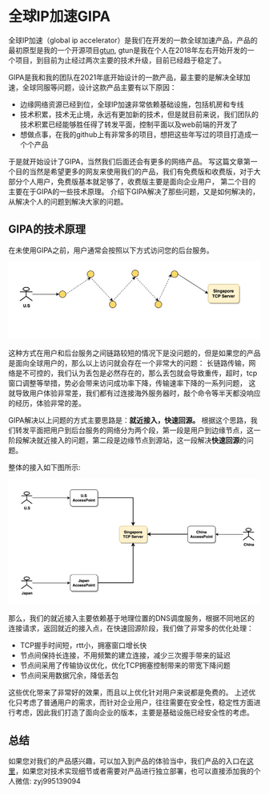 # 全球IP加速GIPA

全球IP加速（global ip accelerator）是我们在开发的一款全球加速产品，产品的最初原型是我的一个开源项目[gtun](https://github.com/ICKelin/gtun), gtun是我在个人在2018年左右开始开发的一个项目，到目前为止经过两次主要的技术升级，目前已经趋于稳定了。

GIPA是我和我的团队在2021年底开始设计的一款产品，最主要的是解决全球加速，全球同服等问题，设计这款产品主要有以下原因：

- 边缘网络资源已经到位，全球IP加速非常依赖基础设施，包括机房和专线
- 技术积累，技术无止境，永远有更加新的技术，但是就目前来说，我们团队的技术积累已经能够胜任得了转发平面，控制平面以及web前端的开发了
- 想做点事，在我的github上有非常多的项目，想把这些年写过的项目打造成一个个产品

于是就开始设计了GIPA，当然我们后面还会有更多的网络产品。
写这篇文章第一个目的当然是希望更多的网友来使用我们的产品，我们有免费版和收费版，对于大部分个人用户，免费版基本就足够了，收费版主要是面向企业用户，
第二个目的主要在于GIPA的一些技术原理。 介绍下GIPA解决了那些问题，又是如何解决的，从解决个人的问题到解决大家的问题。

## GIPA的技术原理
在未使用GIPA之前，用户通常会按照以下方式访问您的后台服务。

![](images/before_gipa.jpg)

这种方式在用户和后台服务之间链路较短的情况下是没问题的，但是如果您的产品是面向全球用户的，那么以上访问就会存在一个非常大的问题： 
长链路传输，网络是不可控的，我们认为丢包是必然存在的，那么丢包就会导致重传，超时，tcp窗口调整等举措，势必会带来访问成功率下降，传输速率下降的一系列问题，
这就导致用户体验非常差，我们都有过连接海外服务器时，敲个命令等半天都没响应的经历，体验非常的差。

GIPA解决以上问题的方式主要思路是：**就近接入，快速回源。**
根据这个思路，我们转发平面把用户到后台服务的网络分为两个段，第一段是用户到边缘节点，这一阶段解决就近接入的问题，第二段是边缘节点到源站，这一段解决**快速回源**的问题。

整体的接入如下图所示:

![](images/gipa.jpg)

那么，我们的就近接入主要依赖基于地理位置的DNS调度服务，根据不同地区的连接请求，返回就近的接入点，在快速回源阶段，我们做了非常多的优化处理：

- TCP握手时间短，rtt小，拥塞窗口增长快
- 节点间保持长连接，不用频繁的建立连接，减少三次握手带来的延迟
- 节点间采用了传输协议优化，优化TCP拥塞控制带来的带宽下降问题
- 节点间采用数据冗余，降低丢包

这些优化带来了非常好的效果，而且以上优化针对用户来说都是免费的。
上述优化只考虑了普通用户的需求，而针对企业用户，往往需要在安全性，稳定性方面进行考虑，因此我们打造了面向企业的版本，主要是基础设施已经安全性的考虑。

## 总结

如果您对我们的产品感兴趣，可以加入到产品的体验当中，我们产品的入口在[这里](https://dash.beyondnetwork.net)，如果您对技术实现细节或者需要对产品进行独立部署，也可以直接添加我的个人微信: zyj995139094
